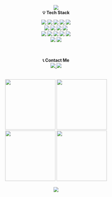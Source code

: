 <div align="center">
  <img src="https://capsule-render.vercel.app/api?type=cylinder&color=auto&height=100&section=header&text=Backend%20Engineer%20with%20AI%20Service%20Experience&fontSize=30&animation=fadeIn&fontAlignY=45&fontColor=ffffff"/>
</div>

<div align="center"><b>💡 Tech Stack</b></div>
<p align="center">
    <!-- Languages & Frameworks -->
    <a href="#"><img src="https://img.shields.io/badge/Java-007396?logo=java&logoColor=white"/></a>
    <a href="#"><img src="https://img.shields.io/badge/Spring-6DB33F?logo=spring&logoColor=white"/></a>
    <a href="#"><img src="https://img.shields.io/badge/Spring%20Boot-6DB33F?logo=springboot&logoColor=white"/></a>
    <a href="#"><img src="https://img.shields.io/badge/jQuery-0769AD?logo=jquery&logoColor=white"/></a>
    <a href="#"><img src="https://img.shields.io/badge/FastAPI-009688?logo=fastapi&logoColor=white"/></a>
    <br/>
    <!-- Databases -->
    <a href="#"><img src="https://img.shields.io/badge/PostgreSQL-4169E1?logo=postgresql&logoColor=white"/></a>
    <a href="#"><img src="https://img.shields.io/badge/MongoDB-47A248?logo=mongodb&logoColor=white"/></a>
    <a href="#"><img src="https://img.shields.io/badge/MySQL-4479A1?logo=mysql&logoColor=white"/></a>
    <a href="#"><img src="https://img.shields.io/badge/Redis-DC382D?logo=redis&logoColor=white"/></a>
    <br/>
    <!-- Tools & Platforms -->
    <a href="#"><img src="https://img.shields.io/badge/Linux-FCC624?logo=linux&logoColor=black"/></a>
    <a href="#"><img src="https://img.shields.io/badge/Amazon%20AWS-232F3E?logo=amazonaws&logoColor=white"/></a>
    <a href="#"><img src="https://img.shields.io/badge/GitHub-181717?logo=github&logoColor=white"/></a>
    <a href="#"><img src="https://img.shields.io/badge/Git-F05032?logo=git&logoColor=white"/></a>
    <a href="#"><img src="https://img.shields.io/badge/Gradle-02303A?logo=gradle&logoColor=white"/></a>
    <br/>
    <!-- Web -->
    <a href="#"><img src="https://img.shields.io/badge/HTML5-E34F26?logo=html5&logoColor=white"/></a>
    <a href="#"><img src="https://img.shields.io/badge/CSS3-1572B6?logo=css3&logoColor=white"/></a>
  <br/><br/><br/>
</p>

<div align="center"><b>📞 Contact Me</b></div>
<div align="center">
    <a href="https://www.linkedin.com/in/%EC%9D%80%EC%84%9C-%EA%B9%80-6152b3274/">
        <img src="https://img.shields.io/badge/LinkedIn-0A66C2?logo=linkedin&logoColor=white"/>
    </a>
    <a href="mailto:edgexpand@gmail.com">
        <img src="https://img.shields.io/badge/Email-D14836?logo=gmail&logoColor=white"/>
    </a>
  <br/><br/><br/>
</div>

<div align="center">
    <img height="165" src="https://github-readme-stats.vercel.app/api?username=kimeunsur&show_icons=true&hide=contribs&rank_icon=github&theme=tokyonight"/>
    <img height="165" src="https://streak-stats.demolab.com?user=kimeunsur&theme=tokyonight"/>
  <br/>
</div>

<div align="center">
    <img height="165" src="https://github-readme-stats.vercel.app/api/top-langs/?username=kimeunsur&layout=compact&langs_count=8&theme=tokyonight"/>
    <img height="165" src="http://mazassumnida.wtf/api/v2/generate_badge?boj=edgexpand"/>
  <br/><br/>
</div>

<div align="center">
    <img src="https://visitor-badge.laobi.icu/badge?page_id=kimeunsur.kimeunsur"/>
</div>
